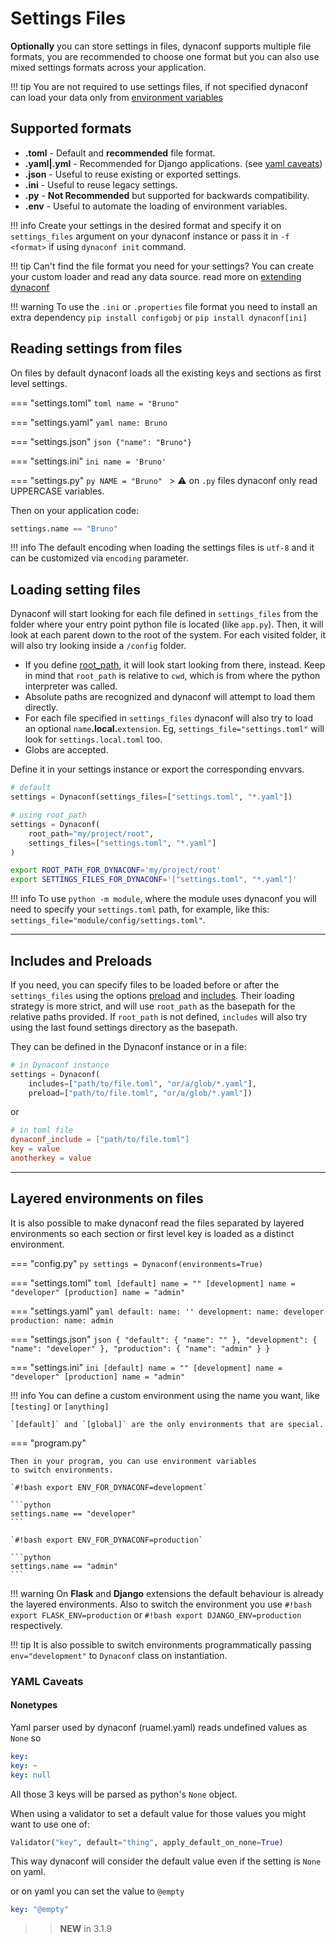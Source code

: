 # Settings Files

**Optionally** you can store settings in files, dynaconf supports multiple
file formats, you are recommended to choose one format but you can also use
mixed settings formats across your application.


!!! tip
    You are not required to use settings files, if not specified dynaconf
    can load your data only from [environment variables](envvars.md)

## Supported formats

- **.toml** - Default and **recommended** file format.
- **.yaml|.yml** - Recommended for Django applications. (see [yaml caveats](#yamlcaveats))
- **.json** - Useful to reuse existing or exported settings.
- **.ini** - Useful to reuse legacy settings.
- **.py** - **Not Recommended** but supported for backwards compatibility.
- **.env** - Useful to automate the loading of environment variables.

!!! info
    Create your settings in the desired format and specify it on `settings_files`
    argument on your dynaconf instance or pass it in `-f <format>` if using `dynaconf init` command.

!!! tip
    Can't find the file format you need for your settings?
    You can create your custom loader and read any data source.
    read more on [extending dynaconf](advanced.md)

!!! warning
    To use the `.ini` or `.properties` file format you need to install an extra dependency
    `pip install configobj` or `pip install dynaconf[ini]`

## Reading settings from files

On files by default dynaconf loads all the existing keys and sections
as first level settings.

=== "settings.toml"
    ```toml
    name = "Bruno"
    ```

=== "settings.yaml"
    ```yaml
    name: Bruno
    ```

=== "settings.json"
    ```json
    {"name": "Bruno"}
    ```

=== "settings.ini"
    ```ini
    name = 'Bruno'
    ```

=== "settings.py"
    ```py
    NAME = "Bruno"
    ```
    > ⚠️ on `.py` files dynaconf only read UPPERCASE variables.

Then on your application code:

```python
settings.name == "Bruno"
```

!!! info
    The default encoding when loading the settings files is `utf-8` and it can be customized
    via `encoding` parameter.

## Loading setting files

Dynaconf will start looking for each file defined in `settings_files` from the folder where your entry point python file is located (like `app.py`). Then, it will look at each parent down to the root of the system. For each visited folder, it will also try looking inside a `/config` folder.

- If you define [root_path](configuration.md/#root_path), it will look start looking from there, instead. Keep in mind that `root_path` is relative to `cwd`, which is from where the python interpreter was called.
- Absolute paths are recognized and dynaconf will attempt to load them directly.
- For each file specified in `settings_files` dynaconf will also try to load an optional `name`**.local.**`extension`. Eg, `settings_file="settings.toml"` will look for `settings.local.toml` too.
- Globs are accepted.

Define it in your settings instance or export the corresponding envvars.

```python
# default
settings = Dynaconf(settings_files=["settings.toml", "*.yaml"])

# using root_path
settings = Dynaconf(
    root_path="my/project/root",
    settings_files=["settings.toml", "*.yaml"]
)
```

```bash
export ROOT_PATH_FOR_DYNACONF='my/project/root'
export SETTINGS_FILES_FOR_DYNACONF='["settings.toml", "*.yaml"]'
```

!!! info
    To use `python -m module`, where the module uses dynaconf you will need to
    specify your `settings.toml` path, for example, like this: `settings_file="module/config/settings.toml"`.

---

## Includes and Preloads

If you need, you can specify files to be loaded before or after the `settings_files` using the options [preload](configuration.md#preload) and [includes](configuration.md#includes). Their loading strategy is more strict, and will use `root_path` as the basepath for the relative paths provided. If `root_path` is not defined, `includes` will also try using the last found settings directory as the basepath.

They can be defined in the Dynaconf instance or in a file:

```py
# in Dynaconf instance
settings = Dynaconf(
    includes=["path/to/file.toml", "or/a/glob/*.yaml"],
    preload=["path/to/file.toml", "or/a/glob/*.yaml"])
```

or

```toml
# in toml file
dynaconf_include = ["path/to/file.toml"]
key = value
anotherkey = value
```

---

## Layered environments on files

It is also possible to make dynaconf read the files separated by layered
environments so each section or first level key is loaded as a
distinct environment.

=== "config.py"
    ```py
    settings = Dynaconf(environments=True)
    ```

=== "settings.toml"
    ```toml
    [default]
    name = ""
    [development]
    name = "developer"
    [production]
    name = "admin"
    ```

=== "settings.yaml"
    ```yaml
    default:
        name: ''
    development:
        name: developer
    production:
        name: admin
    ```

=== "settings.json"
    ```json
    {
        "default": {
            "name": ""
        },
        "development": {
            "name": "developer"
        },
        "production": {
            "name": "admin"
        }
    }
    ```

=== "settings.ini"
    ```ini
    [default]
    name = ""
    [development]
    name = "developer"
    [production]
    name = "admin"
    ```

!!! info
    You can define a custom environment using the name you want, like `[testing]` or `[anything]`

    `[default]` and `[global]` are the only environments that are special.

=== "program.py"

    Then in your program, you can use environment variables
    to switch environments.

    `#!bash export ENV_FOR_DYNACONF=development`

    ```python
    settings.name == "developer"
    ```

    `#!bash export ENV_FOR_DYNACONF=production`

    ```python
    settings.name == "admin"
    ```

!!! warning
    On **Flask** and **Django** extensions the default behaviour is already
    the layered environments.
    Also to switch the environment you use `#!bash export FLASK_ENV=production` or `#!bash export DJANGO_ENV=production` respectively.

!!! tip
    It is also possible to switch environments programmatically passing
    `env="development"` to `Dynaconf` class on instantiation.

### YAML Caveats

#### Nonetypes

Yaml parser used by dynaconf (ruamel.yaml) reads undefined values as `None` so

```yaml
key:
key: ~
key: null
```

All those 3 keys will be parsed as python's `None` object.

When using a validator to set a default value for those values you might want to use one of:

```py
Validator("key", default="thing", apply_default_on_none=True)
```

This way dynaconf will consider the default value even if the setting is `None` on yaml.

or on yaml you can set the value to `@empty`

```yaml
key: "@empty"
```
>> **NEW** in 3.1.9
